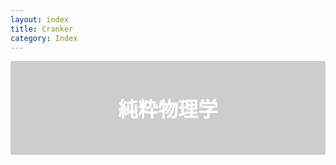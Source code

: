 ```yaml
---
layout: index
title: Cranker
category: Index
---
```


<div style="justify-content: center;
    height: 150px;
    background-image: url(/images/picture/susuki_2023.png);
background-position: 50% 40%;
    background-size: cover;
">
<div style="
width: 100%;
display: flex;
align-items: center;
justify-content: center;
    background-color: rgb(12 12 12 / 20%);
    height: 100%;">
<p style="color: #fff; font-size: xx-large; font-weight: 800; margin: 0;">純粋物理学</p>
</div>
</div>
